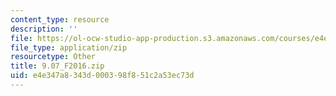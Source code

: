 ```yaml
---
content_type: resource
description: ''
file: https://ol-ocw-studio-app-production.s3.amazonaws.com/courses/e4e347a8343d000398f851c2a53ec73d_9.07_F2016.zip
file_type: application/zip
resourcetype: Other
title: 9.07_F2016.zip
uid: e4e347a8-343d-0003-98f8-51c2a53ec73d
---
```

